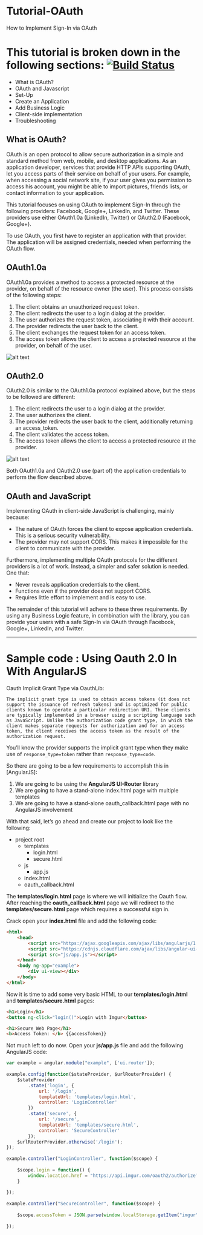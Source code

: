 # Tutorial-OAuth
How to Implement Sign-In via OAuth

# This tutorial is broken down in the following sections: [![Build Status](https://travis-ci.org/andreareginato/oauth-ng.svg?branch=master)](https://travis-ci.org/andreareginato/oauth-ng)

* What is OAuth?
* OAuth and Javascript
* Set-Up
* Create an Application
* Add Business Logic
* Client-side implementation
* Troubleshooting

## What is OAuth?

OAuth is an open protocol to allow secure authorization in a simple and standard method from web, mobile, and desktop applications. As an application developer, services that provide HTTP APIs supporting OAuth, let you access parts of their service on behalf of your users. For example, when accessing a social network site, if your user gives you permission to access his account, you might be able to import pictures, friends lists, or contact information to your application.

This tutorial focuses on using OAuth to implement Sign-In through the following providers: Facebook, Google+, LinkedIn, and Twitter. These providers use either OAuth1.0a (LinkedIn, Twitter) or OAuth2.0 (Facebook, Google+).

To use OAuth, you first have to register an application with that provider. The application will be assigned credentials, needed when performing the OAuth flow.

## OAuth1.0a
OAuth1.0a provides a method to access a protected resource at the provider, on behalf of the resource owner (the user). This process consists of the following steps:

1. The client obtains an unauthorized request token.
2. The client redirects the user to a login dialog at the provider.
3. The user authorizes the request token, associating it with their account.
4. The provider redirects the user back to the client.
5. The client exchanges the request token for an access token.
6. The access token allows the client to access a protected resource at the provider, on behalf of the user.

![alt text](https://raw.githubusercontent.com/amhatami/Tutorial-OAuth/master/img/OAuth10a_img.JPG "OAuth1.0a steps")

## OAuth2.0
OAuth2.0 is similar to the OAuth1.0a protocol explained above, but the steps to be followed are different:

1. The client redirects the user to a login dialog at the provider.
2. The user authorizes the client.
3. The provider redirects the user back to the client, additionally returning an access_token.
4. The client validates the access token.
5. The access token allows the client to access a protected resource at the provider.

![alt text](https://github.com/amhatami/Tutorial-OAuth/blob/master/img/OAuth20a_img.JPG?raw=true "OAuth1.0a steps")

Both OAuth1.0a and OAuth2.0 use (part of) the application credentials to perform the flow described above.

## OAuth and JavaScript
Implementing OAuth in client-side JavaScript is challenging, mainly because:
* The nature of OAuth forces the client to expose application credentials. This is a serious security vulnerability.
* The provider may not support CORS. This makes it impossible for the client to communicate with the provider.

Furthermore, implementing multiple OAuth protocols for the different providers is a lot of work. Instead, a simpler and safer solution is needed. One that:
* Never reveals application credentials to the client.
* Functions even if the provider does not support CORS.
* Requires little effort to implement and is easy to use.

The remainder of this tutorial will adhere to these three requirements. By using any Business Logic feature, in combination with the library, you can provide your users with a safe Sign-In via OAuth through Facebook, Google+, LinkedIn, and Twitter.

---

# Sample code : Using Oauth 2.0 In With AngularJS

Oauth Implicit Grant Type via OauthLib:

`The implicit grant type is used to obtain access tokens (it does not support the issuance of refresh tokens) and is optimized for public clients known to operate a particular redirection URI. These clients are typically implemented in a browser using a scripting language such as JavaScript.
Unlike the authorization code grant type, in which the client makes separate requests for authorization and for an access token, the client receives the access token as the result of the authorization request.`

You’ll know the provider supports the implicit grant type when they make use of `response_type=token` rather than `response_type=code`.

So there are going to be a few requirements to accomplish this in [AngularJS]:

1. We are going to be using the **AngularJS UI-Router** library
2. We are going to have a stand-alone index.html page with multiple templates
3. We are going to have a stand-alone oauth_callback.html page with no AngularJS involvement

With that said, let’s go ahead and create our project to look like the following:

* project root
  * templates
    * login.html
    * secure.html
  * js
    * app.js
  * index.html
  * oauth_callback.html

The **templates/login.html** page is where we will initialize the Oauth flow.  After reaching the **oauth_callback.html** page we will redirect to the **templates/secure.html** page which requires a successful sign in.

Crack open your **index.html** file and add the following code:
```html
<html>
    <head>
        <script src="https://ajax.googleapis.com/ajax/libs/angularjs/1.2.27/angular.min.js"></script>
        <script src="https://cdnjs.cloudflare.com/ajax/libs/angular-ui-router/0.2.13/angular-ui-router.min.js"></script>
        <script src="js/app.js"></script>
    </head>
    <body ng-app="example">
        <div ui-view></div>
    </body>
</html>
```

Now it is time to add some very basic HTML to our **templates/login.html** and **templates/secure.html** pages:

```html
<h1>Login</h1>
<button ng-click="login()">Login with Imgur</button>
```

```html
<h1>Secure Web Page</h1>
<b>Access Token: </b> {{accessToken}}
```

Not much left to do now.  Open your **js/app.js** file and add the following AngularJS code:
```javascript
var example = angular.module("example", ['ui.router']);
 
example.config(function($stateProvider, $urlRouterProvider) {
    $stateProvider
        .state('login', {
            url: '/login',
            templateUrl: 'templates/login.html',
            controller: 'LoginController'
        })
        .state('secure', {
            url: '/secure',
            templateUrl: 'templates/secure.html',
            controller: 'SecureController'
        });
    $urlRouterProvider.otherwise('/login');
});
 
example.controller("LoginController", function($scope) {
 
    $scope.login = function() {
        window.location.href = "https://api.imgur.com/oauth2/authorize?client_id=" + "CLIENT_ID_HERE" + "&response_type=token"
    }
 
});
 
example.controller("SecureController", function($scope) {
 
    $scope.accessToken = JSON.parse(window.localStorage.getItem("imgur")).oauth.access_token;
 
});
```

